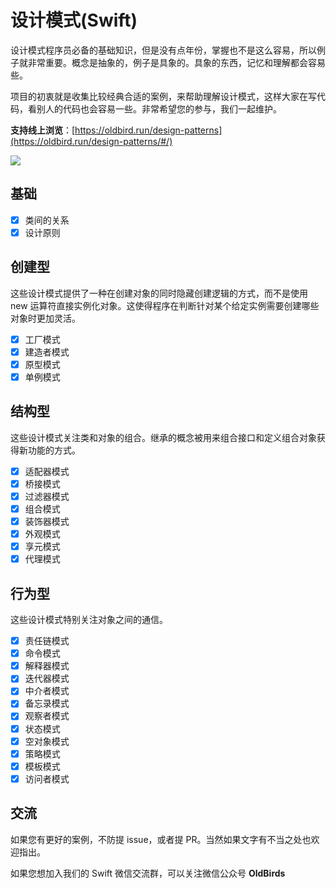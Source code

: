 # 设计模式(Swift)

设计模式程序员必备的基础知识，但是没有点年份，掌握也不是这么容易，所以例子就非常重要。概念是抽象的，例子是具象的。具象的东西，记忆和理解都会容易些。

项目的初衷就是收集比较经典合适的案例，来帮助理解设计模式，这样大家在写代码，看别人的代码也会容易一些。非常希望您的参与，我们一起维护。

**支持线上浏览**：[https://oldbird.run/design-patterns](https://oldbird.run/design-patterns/#/)

![](http://blog.oldbird.run/mweb/16169324651038.jpg)

## 基础

- [x] 类间的关系
- [x] 设计原则

## 创建型

这些设计模式提供了一种在创建对象的同时隐藏创建逻辑的方式，而不是使用 new 运算符直接实例化对象。这使得程序在判断针对某个给定实例需要创建哪些对象时更加灵活。

- [x] 工厂模式
- [x] 建造者模式
- [x] 原型模式
- [x] 单例模式

## 结构型

这些设计模式关注类和对象的组合。继承的概念被用来组合接口和定义组合对象获得新功能的方式。

- [x] 适配器模式
- [x] 桥接模式
- [x] 过滤器模式
- [x] 组合模式
- [x] 装饰器模式
- [x] 外观模式
- [x] 享元模式
- [x] 代理模式

## 行为型

这些设计模式特别关注对象之间的通信。

- [x] 责任链模式
- [x] 命令模式
- [x] 解释器模式
- [x] 迭代器模式
- [x] 中介者模式
- [x] 备忘录模式
- [x] 观察者模式
- [x] 状态模式
- [x] 空对象模式
- [x] 策略模式
- [x] 模板模式
- [x] 访问者模式

## 交流

如果您有更好的案例，不防提 issue，或者提 PR。当然如果文字有不当之处也欢迎指出。

如果您想加入我们的 Swift 微信交流群，可以关注微信公众号 **OldBirds**
